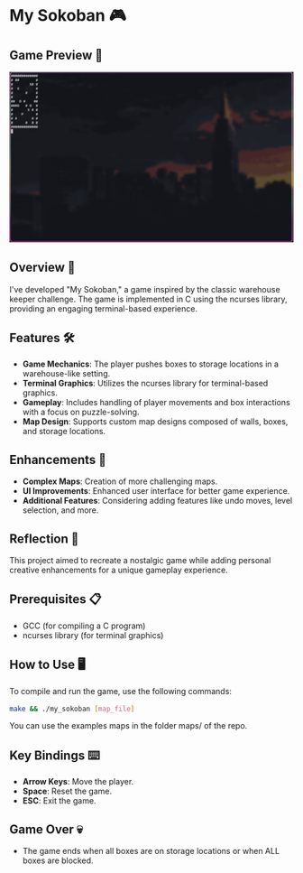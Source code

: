 # My Sokoban 🎮

## Game Preview 📸
![My Sokoban Game Preview](preview.png)

## Overview 🌟
I've developed "My Sokoban," a game inspired by the classic warehouse keeper challenge. The game is implemented in C using the ncurses library, providing an engaging terminal-based experience.

## Features 🛠️
- **Game Mechanics**: The player pushes boxes to storage locations in a warehouse-like setting.
- **Terminal Graphics**: Utilizes the ncurses library for terminal-based graphics.
- **Gameplay**: Includes handling of player movements and box interactions with a focus on puzzle-solving.
- **Map Design**: Supports custom map designs composed of walls, boxes, and storage locations.

## Enhancements 🚀
- **Complex Maps**: Creation of more challenging maps.
- **UI Improvements**: Enhanced user interface for better game experience.
- **Additional Features**: Considering adding features like undo moves, level selection, and more.

## Reflection 💭
This project aimed to recreate a nostalgic game while adding personal creative enhancements for a unique gameplay experience.

## Prerequisites 📋
- GCC (for compiling a C program)
- ncurses library (for terminal graphics)

## How to Use 🖥️
To compile and run the game, use the following commands:
```bash
make && ./my_sokoban [map_file]
```
You can use the examples maps in the folder maps/ of the repo.

## Key Bindings ⌨️
- **Arrow Keys**: Move the player.
- **Space**: Reset the game.
- **ESC**: Exit the game.

## Game Over 💀
- The game ends when all boxes are on storage locations or when ALL boxes are blocked.


